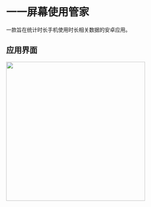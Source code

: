 # 一一屏幕使用管家
一款旨在统计时长手机使用时长相关数据的安卓应用。

## 应用界面
<img src="https://github.com/JavarisLyn/YiYiPhoneUsageWatcher/blob/master/pics/Splash.jpg" width="375"/>


